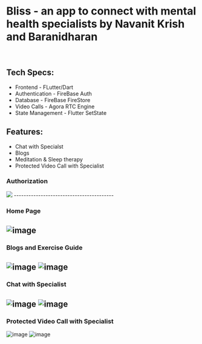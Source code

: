 <h1>Bliss - an app to connect with  mental health specialists by Navanit Krish and Baranidharan</h1><br>
<h2>Tech Specs:</h2>
<ul>

<li>Frontend - FLutter/Dart</li>
<li>Authentication - FireBase Auth</li>
<li>Database - FireBase FireStore</li>
<li>Video Calls - Agora RTC Engine</li>
 <li>State Management - Flutter SetState</li>

</ul>
<h2>Features:</h2>
<ul>

<li>Chat with Specialst</li>
<li>Blogs</li>
<li>Meditation & Sleep therapy</li>
<li>Protected Video Call with Specialist</li>

</ul>

<h3>Authorization</h3>
<img src = "https://user-images.githubusercontent.com/81289674/139528699-72fa6a18-e699-4ee1-af40-dfb7ac24172e.png"/>
-----------------------------------------

<h3>Home Page</h3>

![image](https://user-images.githubusercontent.com/81289674/139528781-cf2a554e-ecab-4eb2-b5ee-f05a2f0e9db6.png)
------------------------------------------

<h3>Blogs and Exercise Guide</h3>

![image](https://user-images.githubusercontent.com/81289674/139528800-c5d0ece6-4550-4087-bf4f-ecbab4be17f4.png)
![image](https://user-images.githubusercontent.com/81289674/139528796-681d256e-861f-4146-afec-d02195fac7fc.png)
------------------------------------------

<h3>Chat with Specialist</h3>

![image](https://user-images.githubusercontent.com/81289674/139528791-315470cf-a528-42ae-8d8e-63dc436b77b9.png)
![image](https://user-images.githubusercontent.com/81289674/139528794-59bd2a61-58d5-47a4-b5a3-cf8b09d84c9f.png)
------------------------------------------

<h3>Protected Video Call with Specialist</h3>

![image](https://user-images.githubusercontent.com/81289674/139528813-1683ce71-337a-4114-b7fe-a350b385c722.png)
![image](https://user-images.githubusercontent.com/81289674/139528819-a73ebf73-8186-4fbc-9e59-9a384edae543.png)
